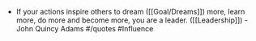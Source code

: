 - If your actions inspire others to dream ([[Goal/Dreams]]) more, learn more, do more and become more, you are a leader. ([[Leadership]]) - John Quincy Adams #/quotes #Influence
